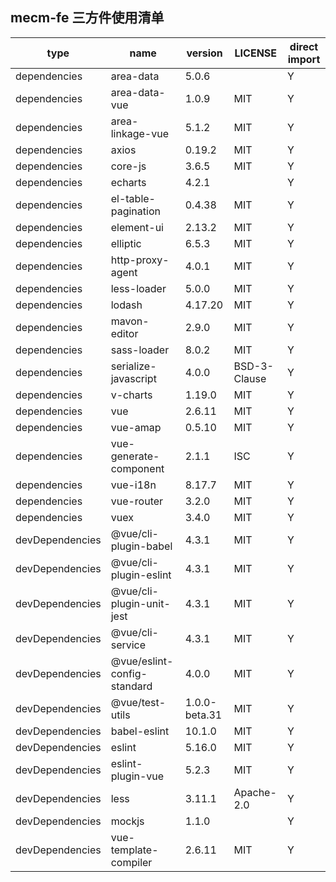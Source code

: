 ## mecm-fe 三方件使用清单

|	type	|	name	|	version	|	LICENSE	|	direct import	|
|	---	|	---	|	---	|	---	|	---	|
|	dependencies	|	area-data	|	5.0.6	|		|	Y	|
|	dependencies	|	area-data-vue	|	1.0.9	|	MIT	|	Y	|
|	dependencies	|	area-linkage-vue	|	5.1.2	|	MIT	|	Y	|
|	dependencies	|	axios	|	0.19.2	|	MIT	|	Y	|
|	dependencies	|	core-js	|	3.6.5	|	MIT	|	Y	|
|	dependencies	|	echarts	|	4.2.1	|		|	Y	|
|	dependencies	|	el-table-pagination	|	0.4.38	|	MIT	|	Y	|
|	dependencies	|	element-ui	|	2.13.2	|	MIT	|	Y	|
|	dependencies	|	elliptic	|	6.5.3	|	MIT	|	Y	|
|	dependencies	|	http-proxy-agent	|	4.0.1	|	MIT	|	Y	|
|	dependencies	|	less-loader	|	5.0.0	|	MIT	|	Y	|
|	dependencies	|	lodash	|	4.17.20	|	MIT	|	Y	|
|	dependencies	|	mavon-editor	|	2.9.0	|	MIT	|	Y	|
|	dependencies	|	sass-loader	|	8.0.2	|	MIT	|	Y	|
|	dependencies	|	serialize-javascript	|	4.0.0	|	BSD-3-Clause	|	Y	|
|	dependencies	|	v-charts	|	1.19.0	|	MIT	|	Y	|
|	dependencies	|	vue	|	2.6.11	|	MIT	|	Y	|
|	dependencies	|	vue-amap	|	0.5.10	|	MIT	|	Y	|
|	dependencies	|	vue-generate-component	|	2.1.1	|	ISC	|	Y	|
|	dependencies	|	vue-i18n	|	8.17.7	|	MIT	|	Y	|
|	dependencies	|	vue-router	|	3.2.0	|	MIT	|	Y	|
|	dependencies	|	vuex	|	3.4.0	|	MIT	|	Y	|
|	devDependencies	|	@vue/cli-plugin-babel	|	4.3.1	|	MIT	|	Y	|
|	devDependencies	|	@vue/cli-plugin-eslint	|	4.3.1	|	MIT	|	Y	|
|	devDependencies	|	@vue/cli-plugin-unit-jest	|	4.3.1	|	MIT	|	Y	|
|	devDependencies	|	@vue/cli-service	|	4.3.1	|	MIT	|	Y	|
|	devDependencies	|	@vue/eslint-config-standard	|	4.0.0	|	MIT	|	Y	|
|	devDependencies	|	@vue/test-utils	|	1.0.0-beta.31	|	MIT	|	Y	|
|	devDependencies	|	babel-eslint	|	10.1.0	|	MIT	|	Y	|
|	devDependencies	|	eslint	|	5.16.0	|	MIT	|	Y	|
|	devDependencies	|	eslint-plugin-vue	|	5.2.3	|	MIT	|	Y	|
|	devDependencies	|	less	|	3.11.1	|	Apache-2.0	|	Y	|
|	devDependencies	|	mockjs	|	1.1.0	|		|	Y	|
|	devDependencies	|	vue-template-compiler	|	2.6.11	|	MIT	|	Y	|